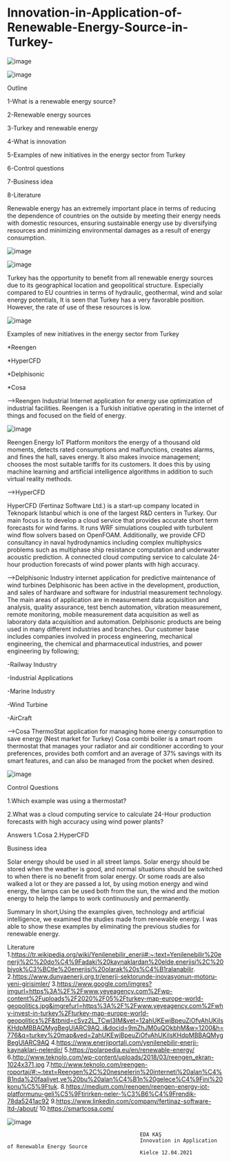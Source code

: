 # Innovation-in-Application-of-Renewable-Energy-Source-in-Turkey-


                                                                  
![image](https://user-images.githubusercontent.com/61595808/133787449-540873d2-017b-4385-a4f2-d2a709c2690b.png)

![image](https://user-images.githubusercontent.com/61595808/133787532-8c82fc4c-410e-4eb8-96b6-e50f31f384f4.png)



Outline

1-What is a renewable energy source?

2-Renewable energy sources

3-Turkey and renewable energy

4-What is innovation

5-Examples of new initiatives in the energy sector from Turkey

6-Control questions

7-Business idea

8-Literature

Renewable energy has an extremely important place in terms of reducing the dependence of countries on the outside by meeting their energy needs with domestic resources, ensuring sustainable energy use by diversifying resources and minimizing environmental damages as a result of energy consumption.

![image](https://user-images.githubusercontent.com/61595808/133785386-7812aabb-c639-4d89-b1ef-58927b3975d8.png)

![image](https://user-images.githubusercontent.com/61595808/133785406-b62a0635-310e-47b8-9b87-16d37de01e28.png)


Turkey has the opportunity to benefit from all renewable energy sources due to its geographical location and geopolitical structure. Especially compared to EU countries in terms of hydraulic, geothermal, wind and solar energy potentials, It is seen that Turkey has a very favorable position. However, the rate of use of these resources is low.

![image](https://user-images.githubusercontent.com/61595808/133785482-40ceedbe-1e2b-460f-9170-33a612e27751.png)

Examples of new initiatives in the energy sector from Turkey

*Reengen

*HyperCFD

*Delphisonic

*Cosa


-->Reengen
Industrial Internet application for energy use optimization of industrial facilities. Reengen is a Turkish initiative operating in the internet of things and focused on the field of energy.

![image](https://user-images.githubusercontent.com/61595808/133785585-74ee0c40-9141-4bd8-933b-b7d291a1e0d1.png)

Reengen Energy IoT Platform monitors the energy of a thousand old moments, detects rated consumptions and malfunctions, creates alarms, and fines the hall, saves energy. It also makes invoice management; chooses the most suitable tariffs for its customers. It does this by using machine learning and artificial intelligence algorithms in addition to such virtual reality methods.

-->HyperCFD

HyperCFD (Fertinaz Software Ltd.) is a start-up company located in Teknopark Istanbul which is one of the largest R&D centers in Turkey.
Our main focus is to develop a cloud service that provides accurate short term forecasts for wind farms. It runs WRF simulations coupled with turbulent wind flow solvers based on OpenFOAM. 
Additionally, we provide CFD consultancy in naval hydrodynamics including complex multiphysics problems such as multiphase ship resistance computation and underwater acoustic prediction.
A connected cloud computing service to calculate 24-hour production forecasts of wind power plants with high accuracy.

-->Delphisonic
 Industry internet application for predictive maintenance of wind turbines
Delphisonic has been active in the development, production, and sales of hardware and software for industrial measurement technology. The main areas of application are in measurement data acquisition and analysis, quality assurance, test bench automation, vibration measurement, remote monitoring, mobile measurement data acquisition as well as laboratory data acquisition and automation. Delphisonic products are being used in many different industries and branches. Our customer base includes companies involved in process engineering, mechanical engineering, the chemical and pharmaceutical industries, and power engineering by following;

-Railway Industry

-Industrial Applications

-Marine Industry

-Wind Turbine

-AirCraft

-->Cosa
ThermoStat application for managing home energy consumption to save energy (Nest market for Turkey)
Cosa combi boiler is a smart room thermostat that manages your radiator and air conditioner according to your preferences, provides both comfort and an average of 37% savings with its smart features, and can also be managed from the pocket when desired. 

![image](https://user-images.githubusercontent.com/61595808/133785766-173e9354-53e6-4a18-b362-120e7bcebfce.png)

Control Questions

1.Which example was using a thermostat?

2.What was a cloud computing service to calculate 24-Hour production forecasts with high accuracy using wind power plants?

Answers
1.Cosa
2.HyperCFD


Business idea

Solar energy should be used in all street lamps. Solar energy should be stored when the weather is good, and normal situations should be switched to when there is no benefit from solar energy.
Or some roads are also walked a lot or they are passed a lot, by using motion energy and wind energy, the lamps can be used both from the sun, the wind and the motion energy to help the lamps to work continuously and permanently.

Summary
In short,Using the examples given, technology and artificial intelligence, we examined the studies made from renewable energy.
I was able to show these examples by eliminating the previous studies for renewable energy.


Literature
1.https://tr.wikipedia.org/wiki/Yenilenebilir_enerji#:~:text=Yenilenebilir%20enerji%2C%20do%C4%9Fadaki%20kaynaklardan%20elde,enerjisi%2C%20biyok%C3%BCtle%20enerjisi%20olarak%20s%C4%B1ralanabilir.
2.https://www.dunyaenerji.org.tr/enerji-sektorunde-inovasyonun-motoru-yeni-girisimler/
3.https://www.google.com/imgres?imgurl=https%3A%2F%2Fwww.yeyeagency.com%2Fwp-content%2Fuploads%2F2020%2F05%2Fturkey-map-europe-world-geopolitics.jpg&imgrefurl=https%3A%2F%2Fwww.yeyeagency.com%2Fwhy-invest-in-turkey%2Fturkey-map-europe-world-geopolitics%2F&tbnid=cSvz2L_TCwI3IM&vet=12ahUKEwjBpeuZiOfvAhUKiIsKHdpMBBAQMygBegUIARC9AQ..i&docid=9mZhJM0uQOkbhM&w=1200&h=776&q=turkey%20map&ved=2ahUKEwjBpeuZiOfvAhUKiIsKHdpMBBAQMygBegUIARC9AQ
4.https://www.enerjiportali.com/yenilenebilir-enerji-kaynaklari-nelerdir/
5.https://polarpedia.eu/en/renewable-energy/
6.http://www.teknolo.com/wp-content/uploads/2018/03/reengen_ekran-1024x371.jpg
7.http://www.teknolo.com/reengen-roportaj/#:~:text=Reengen%2C%20nesnelerin%20interneti%20alan%C4%B1nda%20faaliyet,ve%20bu%20alan%C4%B1n%20gelece%C4%9Fini%20konu%C5%9Ftuk.
8.https://medium.com/reengen/reengen-energy-iot-platformunu-geli%C5%9Ftirirken-neler-%C3%B6%C4%9Frendik-78da5241ac92
9.https://www.linkedin.com/company/fertinaz-software-ltd-/about/
10.https://smartcosa.com/


![image](https://user-images.githubusercontent.com/61595808/133786000-0552d4e1-bdaf-478f-a5c7-0d6eccbaf5b7.png)

                                               EDA KAŞ
                                               Innovation in Application of Renewable Energy Source
                                               Kielce 12.04.2021
